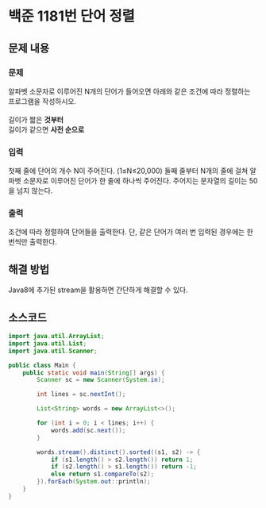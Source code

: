 # 백준 1181번 단어 정렬
## 문제 내용
### 문제
알파벳 소문자로 이루어진 N개의 단어가 들어오면 아래와 같은 조건에 따라 정렬하는 프로그램을 작성하시오.<br>
<br>
길이가 짧은 **것부터**<br>
길이가 같으면 **사전 순으로**<br>

### 입력
첫째 줄에 단어의 개수 N이 주어진다. (1≤N≤20,000) 둘째 줄부터 N개의 줄에 걸쳐 알파벳 소문자로 이루어진 단어가 한 줄에 하나씩 주어진다. 주어지는 문자열의 길이는 50을 넘지 않는다.
 
### 출력
조건에 따라 정렬하여 단어들을 출력한다. 단, 같은 단어가 여러 번 입력된 경우에는 한 번씩만 출력한다.

## 해결 방법
Java8에 추가된 stream을 활용하면 간단하게 해결할 수 있다.

## 소스코드
```java
import java.util.ArrayList;
import java.util.List;
import java.util.Scanner;

public class Main {
    public static void main(String[] args) {
        Scanner sc = new Scanner(System.in);

        int lines = sc.nextInt();

        List<String> words = new ArrayList<>();

        for (int i = 0; i < lines; i++) {
            words.add(sc.next());
        }

        words.stream().distinct().sorted((s1, s2) -> {
            if (s1.length() > s2.length()) return 1;
            if (s2.length() > s1.length()) return -1;
            else return s1.compareTo(s2);
        }).forEach(System.out::println);
    }
}
```
